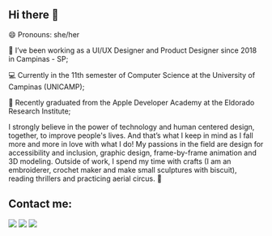 ## Hi there 👋

😄 Pronouns: she/her


🎨 I’ve been working as a UI/UX Designer and Product Designer since 2018 in Campinas - SP;

💻 Currently in the 11th semester of Computer Science at the University of Campinas (UNICAMP);

🍎 Recently graduated from the Apple Developer Academy at the Eldorado Research Institute;

I strongly believe in the power of technology and human centered design, together, to improve people's lives. And that’s what I keep in mind as I fall more and more in love with what I do!
My passions in the field are design for accessibility and inclusion, graphic design, frame-by-frame animation and 3D modeling.
Outside of work, I spend my time with crafts (I am an embroiderer, crochet maker and make small sculptures with biscuit), reading thrillers and practicing aerial circus. 🤍

## Contact me:

<a href="https://instagram.com/ccmls" target="_blank"><img src="https://img.shields.io/badge/-Instagram-%23E4405F?style=for-the-badge&logo=instagram&logoColor=white" target="_blank"></a>
<a href = "mailto:camila.porfirio@gmail.com"><img src="https://img.shields.io/badge/Gmail-D14836?style=for-the-badge&logo=gmail&logoColor=white" target="_blank"></a>
<a href="https://www.linkedin.com/in/cmls" target="_blank"><img src="https://img.shields.io/badge/-LinkedIn-%230077B5?style=for-the-badge&logo=linkedin&logoColor=white" target="_blank"></a>   
</div>
